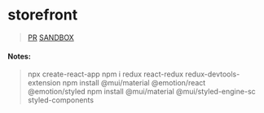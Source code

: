 # storefront
>[PR](https://github.com/FarrahYasin/storefront/pull/1)
>[SANDBOX](https://nz9ys6.csb.app/)
#### Notes:
>npx create-react-app
 >npm i redux react-redux redux-devtools-extension
 >npm install @mui/material @emotion/react @emotion/styled
 >npm install @mui/material @mui/styled-engine-sc styled-components

 
